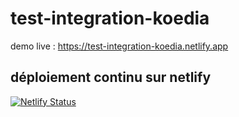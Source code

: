 # test-integration-koedia

demo live : https://test-integration-koedia.netlify.app

## déploiement continu sur netlify
[![Netlify Status](https://api.netlify.com/api/v1/badges/5877439e-8d06-4d38-a728-1d7cd20f95f1/deploy-status)](https://app.netlify.com/sites/test-integration-koedia/deploys)

